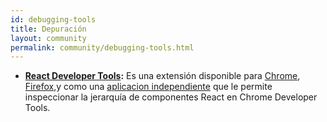 ```yaml
---
id: debugging-tools
title: Depuración
layout: community
permalink: community/debugging-tools.html
---
```


  * **[React Developer Tools](https://github.com/facebook/react-devtools):** Es una extensión disponible para [Chrome](https://chrome.google.com/webstore/detail/react-developer-tools/fmkadmapgofadopljbjfkapdkoienihi), [Firefox](https://addons.mozilla.org/firefox/addon/react-devtools/),y como una [aplicacion independiente](https://github.com/facebook/react-devtools/tree/master/packages/react-devtools) que le permite inspeccionar la jerarquía de componentes React en Chrome Developer Tools.


